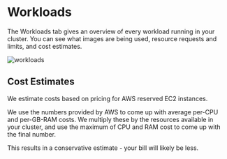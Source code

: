 # Workloads

The Workloads tab gives an overview of every workload running in your cluster.
You can see what images are being used, resource requests and limits,
and cost estimates.

<img :src="$withBase('/img/workloads.png')" alt="workloads">

## Cost Estimates
We estimate costs based on pricing for AWS reserved EC2 instances.

We use the numbers provided by AWS to come up with average per-CPU and per-GB-RAM costs.
We multiply these by the resources available in your cluster, and use the maximum
of CPU and RAM cost to come up with the final number.

This results in a conservative estimate - your bill will likely be less.


